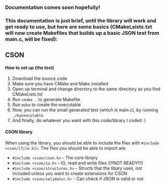 ### Documentation comes soon hopefully!
### This documentation is just brief, until the library will work and get ready to use, but here are some basics (CMakeLsists.txt will now create Makefiles that builds up a basic JSON test from main.c, will be fixed):

## CSON
#### How to set up (the test)

1. Download the source code
2. Make sure you have CMake and Make installed
3. Open up terminal and change directory to the same directory as you find CMakeLists.txt
4. Run `cmake .` to generate Makefile
5. Run `make` to create the executable
6. Now, you can run the small generated test (which is main.c), by running `./myexecutable`
7. And finally, do whatever you want with this code/library I coded :)
#### CSON library
When using the library, you should be able to include the files with `#include <cson/[file.h]>`. The files you should be able to import are:
- `#include <cson/cson.h>` - The core library
- `#include <cson/io.h>` - IO, read and write files (!!!NOT READY!!!)
- `#include <cson/structures.h>` - Structs that the libary uses, not included unless you want to create extensions for CSON
- `#include <cson/validator.h>` - Can check if JSON is valid or not
